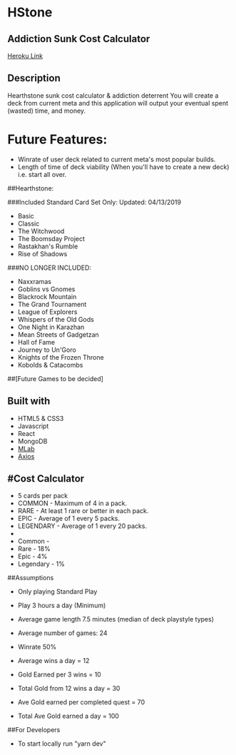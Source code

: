 # HStone 
## Addiction Sunk Cost Calculator
[Heroku Link](http://hstone-app.herokuapp.com)

## Description
Hearthstone sunk cost calculator & addiction deterrent
You will create a deck from current meta and this application will output your eventual spent (wasted) time, and money. 


 # Future Features: 
 - Winrate of user deck related to current meta's most popular builds. 
 - Length of time of deck viability (When you'll have to create a new deck) i.e. start all over.


##Hearthstone: 

###Included Standard Card Set Only:
Updated: 04/13/2019
 - Basic
 - Classic
 - The Witchwood
 - The Boomsday Project
 - Rastakhan's Rumble
 - Rise of Shadows

###NO LONGER INCLUDED:
 - Naxxramas	
 - Goblins vs Gnomes
 - Blackrock Mountain
 - The Grand Tournament
 - League of Explorers
 - Whispers of the Old Gods
 - One Night in Karazhan
 - Mean Streets of Gadgetzan
 - Hall of Fame
 - Journey to Un'Goro
 - Knights of the Frozen Throne
 - Kobolds & Catacombs


##[Future Games to be decided]

## Built with
- HTML5 & CSS3
- Javascript
- React
- MongoDB
- [MLab](https://mlab.com/home)
- [Axios](https://github.com/axios/axios)

#Cost Calculator
-
- 5 cards per pack
- COMMON - Maximum of 4 in a pack.
- RARE - At least 1 rare or better in each pack.
- EPIC - Average of 1 every 5 packs.
- LEGENDARY - Average of 1 every 20 packs.
-
- Common -
- Rare - 18%
- Epic - 4% 
- Legendary - 1%

##Assumptions
 - Only playing Standard Play
 - Play 3 hours a day (Minimum)
 - Average game length 7.5 minutes (median of deck playstyle types)
 - Average number of games: 24
 - Winrate 50%
 - Average wins a day = 12

 - Gold Earned per 3 wins = 10
 - Total Gold from 12 wins a day = 30
 - Ave Gold earned per completed quest = 70
 - Total Ave Gold earned a day = 100

##For Developers
 - To start locally run "yarn dev"